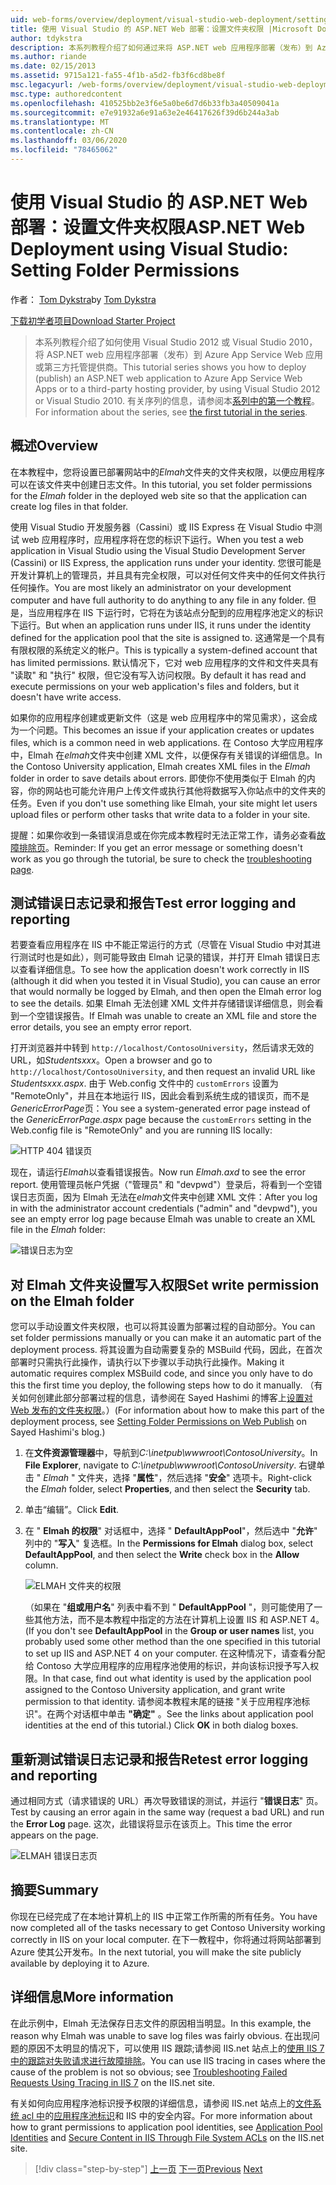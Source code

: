 ```yaml
---
uid: web-forms/overview/deployment/visual-studio-web-deployment/setting-folder-permissions
title: 使用 Visual Studio 的 ASP.NET Web 部署：设置文件夹权限 |Microsoft Docs
author: tdykstra
description: 本系列教程介绍了如何通过来将 ASP.NET web 应用程序部署（发布）到 Azure App Service Web 应用或第三方托管提供程序。
ms.author: riande
ms.date: 02/15/2013
ms.assetid: 9715a121-fa55-4f1b-a5d2-fb3f6cd8be8f
msc.legacyurl: /web-forms/overview/deployment/visual-studio-web-deployment/setting-folder-permissions
msc.type: authoredcontent
ms.openlocfilehash: 410525bb2e3f6e5a0be6d7d6b33fb3a40509041a
ms.sourcegitcommit: e7e91932a6e91a63e2e46417626f39d6b244a3ab
ms.translationtype: MT
ms.contentlocale: zh-CN
ms.lasthandoff: 03/06/2020
ms.locfileid: "78465062"
---
```

# <a name="aspnet-web-deployment-using-visual-studio-setting-folder-permissions"></a><span data-ttu-id="c05fc-103">使用 Visual Studio 的 ASP.NET Web 部署：设置文件夹权限</span><span class="sxs-lookup"><span data-stu-id="c05fc-103">ASP.NET Web Deployment using Visual Studio: Setting Folder Permissions</span></span>

<span data-ttu-id="c05fc-104">作者： [Tom Dykstra](https://github.com/tdykstra)</span><span class="sxs-lookup"><span data-stu-id="c05fc-104">by [Tom Dykstra](https://github.com/tdykstra)</span></span>

[<span data-ttu-id="c05fc-105">下载初学者项目</span><span class="sxs-lookup"><span data-stu-id="c05fc-105">Download Starter Project</span></span>](https://go.microsoft.com/fwlink/p/?LinkId=282627)

> <span data-ttu-id="c05fc-106">本系列教程介绍了如何使用 Visual Studio 2012 或 Visual Studio 2010，将 ASP.NET web 应用程序部署（发布）到 Azure App Service Web 应用或第三方托管提供商。</span><span class="sxs-lookup"><span data-stu-id="c05fc-106">This tutorial series shows you how to deploy (publish) an ASP.NET web application to Azure App Service Web Apps or to a third-party hosting provider, by using Visual Studio 2012 or Visual Studio 2010.</span></span> <span data-ttu-id="c05fc-107">有关序列的信息，请参阅本[系列中的第一个教程](introduction.md)。</span><span class="sxs-lookup"><span data-stu-id="c05fc-107">For information about the series, see [the first tutorial in the series](introduction.md).</span></span>

## <a name="overview"></a><span data-ttu-id="c05fc-108">概述</span><span class="sxs-lookup"><span data-stu-id="c05fc-108">Overview</span></span>

<span data-ttu-id="c05fc-109">在本教程中，您将设置已部署网站中的*Elmah*文件夹的文件夹权限，以便应用程序可以在该文件夹中创建日志文件。</span><span class="sxs-lookup"><span data-stu-id="c05fc-109">In this tutorial, you set folder permissions for the *Elmah* folder in the deployed web site so that the application can create log files in that folder.</span></span>

<span data-ttu-id="c05fc-110">使用 Visual Studio 开发服务器（Cassini）或 IIS Express 在 Visual Studio 中测试 web 应用程序时，应用程序将在您的标识下运行。</span><span class="sxs-lookup"><span data-stu-id="c05fc-110">When you test a web application in Visual Studio using the Visual Studio Development Server (Cassini) or IIS Express, the application runs under your identity.</span></span> <span data-ttu-id="c05fc-111">您很可能是开发计算机上的管理员，并且具有完全权限，可以对任何文件夹中的任何文件执行任何操作。</span><span class="sxs-lookup"><span data-stu-id="c05fc-111">You are most likely an administrator on your development computer and have full authority to do anything to any file in any folder.</span></span> <span data-ttu-id="c05fc-112">但是，当应用程序在 IIS 下运行时，它将在为该站点分配到的应用程序池定义的标识下运行。</span><span class="sxs-lookup"><span data-stu-id="c05fc-112">But when an application runs under IIS, it runs under the identity defined for the application pool that the site is assigned to.</span></span> <span data-ttu-id="c05fc-113">这通常是一个具有有限权限的系统定义的帐户。</span><span class="sxs-lookup"><span data-stu-id="c05fc-113">This is typically a system-defined account that has limited permissions.</span></span> <span data-ttu-id="c05fc-114">默认情况下，它对 web 应用程序的文件和文件夹具有 "读取" 和 "执行" 权限，但它没有写入访问权限。</span><span class="sxs-lookup"><span data-stu-id="c05fc-114">By default it has read and execute permissions on your web application's files and folders, but it doesn't have write access.</span></span>

<span data-ttu-id="c05fc-115">如果你的应用程序创建或更新文件（这是 web 应用程序中的常见需求），这会成为一个问题。</span><span class="sxs-lookup"><span data-stu-id="c05fc-115">This becomes an issue if your application creates or updates files, which is a common need in web applications.</span></span> <span data-ttu-id="c05fc-116">在 Contoso 大学应用程序中，Elmah 在*elmah*文件夹中创建 XML 文件，以便保存有关错误的详细信息。</span><span class="sxs-lookup"><span data-stu-id="c05fc-116">In the Contoso University application, Elmah creates XML files in the *Elmah* folder in order to save details about errors.</span></span> <span data-ttu-id="c05fc-117">即使你不使用类似于 Elmah 的内容，你的网站也可能允许用户上传文件或执行其他将数据写入你站点中的文件夹的任务。</span><span class="sxs-lookup"><span data-stu-id="c05fc-117">Even if you don't use something like Elmah, your site might let users upload files or perform other tasks that write data to a folder in your site.</span></span>

<span data-ttu-id="c05fc-118">提醒：如果你收到一条错误消息或在你完成本教程时无法正常工作，请务必查看[故障排除页](troubleshooting.md)。</span><span class="sxs-lookup"><span data-stu-id="c05fc-118">Reminder: If you get an error message or something doesn't work as you go through the tutorial, be sure to check the [troubleshooting page](troubleshooting.md).</span></span>

## <a name="test-error-logging-and-reporting"></a><span data-ttu-id="c05fc-119">测试错误日志记录和报告</span><span class="sxs-lookup"><span data-stu-id="c05fc-119">Test error logging and reporting</span></span>

<span data-ttu-id="c05fc-120">若要查看应用程序在 IIS 中不能正常运行的方式（尽管在 Visual Studio 中对其进行测试时也是如此），则可能导致由 Elmah 记录的错误，并打开 Elmah 错误日志以查看详细信息。</span><span class="sxs-lookup"><span data-stu-id="c05fc-120">To see how the application doesn't work correctly in IIS (although it did when you tested it in Visual Studio), you can cause an error that would normally be logged by Elmah, and then open the Elmah error log to see the details.</span></span> <span data-ttu-id="c05fc-121">如果 Elmah 无法创建 XML 文件并存储错误详细信息，则会看到一个空错误报告。</span><span class="sxs-lookup"><span data-stu-id="c05fc-121">If Elmah was unable to create an XML file and store the error details, you see an empty error report.</span></span>

<span data-ttu-id="c05fc-122">打开浏览器并中转到 `http://localhost/ContosoUniversity`，然后请求无效的 URL，如*Studentsxxx*。</span><span class="sxs-lookup"><span data-stu-id="c05fc-122">Open a browser and go to `http://localhost/ContosoUniversity`, and then request an invalid URL like *Studentsxxx.aspx*.</span></span> <span data-ttu-id="c05fc-123">由于 Web.config 文件中的 `customErrors` 设置为 "RemoteOnly"，并且在本地运行 IIS，因此会看到系统生成的错误页，而不是*GenericErrorPage*页：</span><span class="sxs-lookup"><span data-stu-id="c05fc-123">You see a system-generated error page instead of the *GenericErrorPage.aspx* page because the `customErrors` setting in the Web.config file is "RemoteOnly" and you are running IIS locally:</span></span>

![HTTP 404 错误页](setting-folder-permissions/_static/image1.png)

<span data-ttu-id="c05fc-125">现在，请运行*Elmah*以查看错误报告。</span><span class="sxs-lookup"><span data-stu-id="c05fc-125">Now run *Elmah.axd* to see the error report.</span></span> <span data-ttu-id="c05fc-126">使用管理员帐户凭据（&quot;管理员&quot; 和 &quot;devpwd&quot;）登录后，将看到一个空错误日志页面，因为 Elmah 无法在*elmah*文件夹中创建 XML 文件：</span><span class="sxs-lookup"><span data-stu-id="c05fc-126">After you log in with the administrator account credentials (&quot;admin&quot; and &quot;devpwd&quot;), you see an empty error log page because Elmah was unable to create an XML file in the *Elmah* folder:</span></span>

![错误日志为空](setting-folder-permissions/_static/image2.png)

## <a name="set-write-permission-on-the-elmah-folder"></a><span data-ttu-id="c05fc-128">对 Elmah 文件夹设置写入权限</span><span class="sxs-lookup"><span data-stu-id="c05fc-128">Set write permission on the Elmah folder</span></span>

<span data-ttu-id="c05fc-129">您可以手动设置文件夹权限，也可以将其设置为部署过程的自动部分。</span><span class="sxs-lookup"><span data-stu-id="c05fc-129">You can set folder permissions manually or you can make it an automatic part of the deployment process.</span></span> <span data-ttu-id="c05fc-130">将其设置为自动需要复杂的 MSBuild 代码，因此，在首次部署时只需执行此操作，请执行以下步骤以手动执行此操作。</span><span class="sxs-lookup"><span data-stu-id="c05fc-130">Making it automatic requires complex MSBuild code, and since you only have to do this the first time you deploy, the following steps how to do it manually.</span></span> <span data-ttu-id="c05fc-131">（有关如何创建此部分部署过程的信息，请参阅在 Sayed Hashimi 的博客上[设置对 Web 发布的文件夹权限](http://sedodream.com/2011/11/08/SettingFolderPermissionsOnWebPublish.aspx)。）</span><span class="sxs-lookup"><span data-stu-id="c05fc-131">(For information about how to make this part of the deployment process, see [Setting Folder Permissions on Web Publish](http://sedodream.com/2011/11/08/SettingFolderPermissionsOnWebPublish.aspx) on Sayed Hashimi's blog.)</span></span>

1. <span data-ttu-id="c05fc-132">在**文件资源管理器**中，导航到*C:\inetpub\wwwroot\ContosoUniversity*。</span><span class="sxs-lookup"><span data-stu-id="c05fc-132">In **File Explorer**, navigate to *C:\inetpub\wwwroot\ContosoUniversity*.</span></span> <span data-ttu-id="c05fc-133">右键单击 " *Elmah* " 文件夹，选择 "**属性**"，然后选择 "**安全**" 选项卡。</span><span class="sxs-lookup"><span data-stu-id="c05fc-133">Right-click the *Elmah* folder, select **Properties**, and then select the **Security** tab.</span></span>
2. <span data-ttu-id="c05fc-134">单击“编辑”。</span><span class="sxs-lookup"><span data-stu-id="c05fc-134">Click **Edit**.</span></span>
3. <span data-ttu-id="c05fc-135">在 " **Elmah 的权限**" 对话框中，选择 " **DefaultAppPool**"，然后选中 "**允许**" 列中的 "**写入**" 复选框。</span><span class="sxs-lookup"><span data-stu-id="c05fc-135">In the **Permissions for Elmah** dialog box, select **DefaultAppPool**, and then select the **Write** check box in the **Allow** column.</span></span>

    ![ELMAH 文件夹的权限](setting-folder-permissions/_static/image3.png)

    <span data-ttu-id="c05fc-137">（如果在 "**组或用户名**" 列表中看不到 " **DefaultAppPool** "，则可能使用了一些其他方法，而不是本教程中指定的方法在计算机上设置 IIS 和 ASP.NET 4。</span><span class="sxs-lookup"><span data-stu-id="c05fc-137">(If you don't see **DefaultAppPool** in the **Group or user names** list, you probably used some other method than the one specified in this tutorial to set up IIS and ASP.NET 4 on your computer.</span></span> <span data-ttu-id="c05fc-138">在这种情况下，请查看分配给 Contoso 大学应用程序的应用程序池使用的标识，并向该标识授予写入权限。</span><span class="sxs-lookup"><span data-stu-id="c05fc-138">In that case, find out what identity is used by the application pool assigned to the Contoso University application, and grant write permission to that identity.</span></span> <span data-ttu-id="c05fc-139">请参阅本教程末尾的链接 "关于应用程序池标识"。在两个对话框中单击 **"确定"** 。</span><span class="sxs-lookup"><span data-stu-id="c05fc-139">See the links about application pool identities at the end of this tutorial.) Click **OK** in both dialog boxes.</span></span>

## <a name="retest-error-logging-and-reporting"></a><span data-ttu-id="c05fc-140">重新测试错误日志记录和报告</span><span class="sxs-lookup"><span data-stu-id="c05fc-140">Retest error logging and reporting</span></span>

<span data-ttu-id="c05fc-141">通过相同方式（请求错误的 URL）再次导致错误的测试，并运行 "**错误日志**" 页。</span><span class="sxs-lookup"><span data-stu-id="c05fc-141">Test by causing an error again in the same way (request a bad URL) and run the **Error Log** page.</span></span> <span data-ttu-id="c05fc-142">这次，此错误将显示在该页上。</span><span class="sxs-lookup"><span data-stu-id="c05fc-142">This time the error appears on the page.</span></span>

![ELMAH 错误日志页](setting-folder-permissions/_static/image4.png)

## <a name="summary"></a><span data-ttu-id="c05fc-144">摘要</span><span class="sxs-lookup"><span data-stu-id="c05fc-144">Summary</span></span>

<span data-ttu-id="c05fc-145">你现在已经完成了在本地计算机上的 IIS 中正常工作所需的所有任务。</span><span class="sxs-lookup"><span data-stu-id="c05fc-145">You have now completed all of the tasks necessary to get Contoso University working correctly in IIS on your local computer.</span></span> <span data-ttu-id="c05fc-146">在下一教程中，你将通过将网站部署到 Azure 使其公开发布。</span><span class="sxs-lookup"><span data-stu-id="c05fc-146">In the next tutorial, you will make the site publicly available by deploying it to Azure.</span></span>

## <a name="more-information"></a><span data-ttu-id="c05fc-147">详细信息</span><span class="sxs-lookup"><span data-stu-id="c05fc-147">More information</span></span>

<span data-ttu-id="c05fc-148">在此示例中，Elmah 无法保存日志文件的原因相当明显。</span><span class="sxs-lookup"><span data-stu-id="c05fc-148">In this example, the reason why Elmah was unable to save log files was fairly obvious.</span></span> <span data-ttu-id="c05fc-149">在出现问题的原因不太明显的情况下，可以使用 IIS 跟踪;请参阅 IIS.net 站点上的[使用 IIS 7 中的跟踪对失败请求进行故障排除](https://www.iis.net/learn/troubleshoot/using-failed-request-tracing/troubleshooting-failed-requests-using-tracing-in-iis)。</span><span class="sxs-lookup"><span data-stu-id="c05fc-149">You can use IIS tracing in cases where the cause of the problem is not so obvious; see [Troubleshooting Failed Requests Using Tracing in IIS 7](https://www.iis.net/learn/troubleshoot/using-failed-request-tracing/troubleshooting-failed-requests-using-tracing-in-iis) on the IIS.net site.</span></span>

<span data-ttu-id="c05fc-150">有关如何向应用程序池标识授予权限的详细信息，请参阅 IIS.net 站点上的[文件系统 acl 中](https://www.iis.net/learn/get-started/planning-for-security/secure-content-in-iis-through-file-system-acls)的[应用程序池标识](https://www.iis.net/learn/manage/configuring-security/application-pool-identities)和 IIS 中的安全内容。</span><span class="sxs-lookup"><span data-stu-id="c05fc-150">For more information about how to grant permissions to application pool identities, see [Application Pool Identities](https://www.iis.net/learn/manage/configuring-security/application-pool-identities) and [Secure Content in IIS Through File System ACLs](https://www.iis.net/learn/get-started/planning-for-security/secure-content-in-iis-through-file-system-acls) on the IIS.net site.</span></span>

> [!div class="step-by-step"]
> <span data-ttu-id="c05fc-151">[上一页](deploying-to-iis.md)
> [下一页](deploying-to-production.md)</span><span class="sxs-lookup"><span data-stu-id="c05fc-151">[Previous](deploying-to-iis.md)
[Next](deploying-to-production.md)</span></span>
